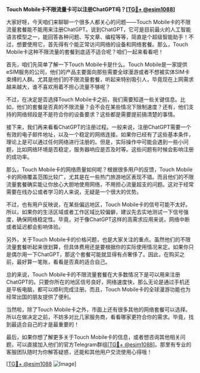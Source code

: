 **Touch Mobile卡不限流量卡可以注册ChatGPT吗？[[TG💪+ @esim1088](https://t.me/s/esim1088)]**

大家好呀，今天咱们来聊聊一个很多人都关心的问题——Touch Mobile卡的不限流量套餐能不能用来注册ChatGPT。说到ChatGPT，它可是目前最火的人工智能语言模型之一，能回答各种问题、写文章、编程等等，简直是个超级智能助手！不过，想要使用它，首先得有个能正常访问网络的设备和网络套餐。那么，Touch Mobile卡这种不限流量的套餐到底适不适合呢？咱们一起来看看吧！

首先，咱们先简单了解一下Touch Mobile卡是什么。Touch Mobile是一家提供eSIM服务的公司，他们的产品主要面向那些需要全球漫游或者不想被实体SIM卡束缚的人群。尤其是他们的不限流量套餐，听起来特别吸引人，毕竟现在上网需求越来越大，谁不喜欢用着不担心流量不够呢？

不过，在决定是否选择Touch Mobile卡之前，我们需要知道一些关键信息。比如，他们的套餐是否真的不限流量？会不会在某些情况下限制速度？还有，他们支持的网络频段是不是符合你的设备要求？这些都是需要提前搞清楚的事情。

接下来，我们再来看看ChatGPT的注册过程。一般来说，注册ChatGPT需要一个有效的电子邮件地址，以及一个稳定的网络连接。如果你已经有了这些基本条件，理论上是可以通过任何网络进行注册的。但是，实际操作中可能会遇到一些小问题，比如网络环境是否稳定，服务器响应是否及时等。这些问题有时候会影响注册的成功率。

那么，Touch Mobile卡的网络质量如何呢？根据很多用户的反馈，Touch Mobile卡的网络覆盖范围比较广，尤其是在一些热门旅游地区表现不错。而且他们的不限流量套餐确实能让你放心大胆地使用网络，不用担心流量超支的问题。这对于经常需要在线办公或者学习的人来说，无疑是一个很大的优势。

不过，也有用户反映说，在某些偏远地区，Touch Mobile卡的信号可能不太好。所以，如果你的生活区域或者工作区域比较偏僻，建议先去实地测试一下信号强度，确保网络稳定性。毕竟，对于像ChatGPT这样的高需求应用来说，网络中断或者延迟都会影响体验。

另外，关于Touch Mobile卡的价格问题，也是大家关注的重点。虽然他们的不限流量套餐听起来很划算，但具体费用还是要根据你的实际使用情况来定。如果你只是偶尔用一下ChatGPT，那这个套餐可能就显得有点奢侈了。因此，在购买之前，最好算一笔账，看看是否真的适合自己。

总的来说，Touch Mobile卡的不限流量套餐在大多数情况下是可以用来注册ChatGPT的。只要你所在的地区信号良好，网络速度快，那么无论是通过手机还是平板电脑，都可以顺利完成注册。而且，Touch Mobile卡的全球漫游功能也为经常出国的朋友提供了便利。

当然啦，除了Touch Mobile卡之外，市面上还有很多其他的网络套餐可以选择。所以在做决定之前，不妨多对比几家服务商，看看哪家更符合你的需求。毕竟，找到最适合自己的才是最重要的！

最后，如果你想了解更多关于Touch Mobile卡的信息，或者想咨询其他相关问题，可以直接加入他们的官方Telegram群组[[TG💪+ @esim1088](https://t.me/s/esim1088)]。那里有专业的客服团队随时为你解答疑惑，还能和其他用户交流使用心得哦！

[[TG💪+ @esim1088](https://t.me/s/esim1088) ![Image](https://i.postimg.cc/4NQfJmqS/Snipaste-2025-05-13-00-14-12.png)]